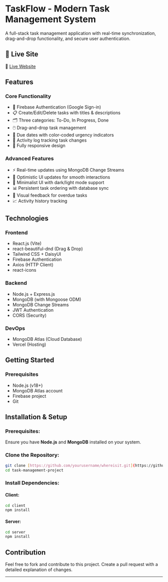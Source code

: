 # TaskFlow - Modern Task Management System
A full-stack task management application with real-time synchronization, drag-and-drop functionality, and secure user authentication.
## 🚀 Live Site

🔗 [Live Website]([https://news-paper-91c56.web.app](https://task-management-db0e3.web.app/login))

## Features

### Core Functionality
- 🔐 Firebase Authentication (Google Sign-in)
- 📋 Create/Edit/Delete tasks with titles & descriptions
- 🗂️ Three categories: To-Do, In Progress, Done
- 🖱️ Drag-and-drop task management
- 📅 Due dates with color-coded urgency indicators
- 📜 Activity log tracking task changes
- 📱 Fully responsive design

### Advanced Features
- ⚡ Real-time updates using MongoDB Change Streams
- 🔄 Optimistic UI updates for smooth interactions
- 🎨 Minimalist UI with dark/light mode support
- 📊 Persistent task ordering with database sync
- 🔔 Visual feedback for overdue tasks
- 📈 Activity history tracking

## Technologies

### Frontend
- React.js (Vite)
- react-beautiful-dnd (Drag & Drop)
- Tailwind CSS + DaisyUI
- Firebase Authentication
- Axios (HTTP Client)
- react-icons

### Backend
- Node.js + Express.js
- MongoDB (with Mongoose ODM)
- MongoDB Change Streams
- JWT Authentication
- CORS (Security)

### DevOps
- MongoDB Atlas (Cloud Database)
- Vercel (Hosting)

## Getting Started

### Prerequisites
- Node.js (v18+)
- MongoDB Atlas account
- Firebase project
- Git

## Installation & Setup
### Prerequisites:
Ensure you have **Node.js** and **MongoDB** installed on your system.

### Clone the Repository:
```sh
git clone [https://github.com/yourusername/whereisit.git](https://github.com/noorjahan220/task-management-project.git)
cd task-management-project
```

### Install Dependencies:
#### Client:
```sh
cd client
npm install
```
#### Server:
```sh
cd server
npm install
```



## Contribution
Feel free to fork and contribute to this project. Create a pull request with a detailed explanation of changes.



---
